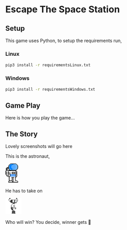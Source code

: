 # Escape The Space Station

## Setup

This game uses Python, to setup the requirements run,

### Linux
```bash
pip3 install -r requirementsLinux.txt
```

### Windows
```bash
pip3 install -r requirementsWindows.txt
```

## Game Play

Here is how you play the game...

## The Story

Lovely screenshots will go here

This is the astronaut,

![Astronaut](images/astronaut.png)

He has to take on

![RobotEnemy](images/RobotEnemy1.png)

Who will win? You decide, winner gets 🍕